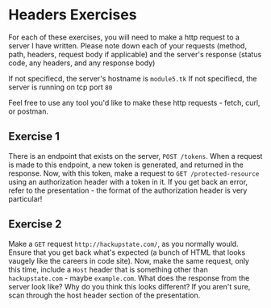 # Headers Exercises

For each of these exercises, you will need to make a http request to a server I have written. Please
note down each of your requests (method, path, headers, request body if applicable) and the server's
response (status code, any headers, and any response body)

If not specifiecd, the server's hostname is `module5.tk`
If not specifiecd, the server is running on tcp port `80`

Feel free to use any tool you'd like to make these http requests - fetch, curl, or postman.

## Exercise 1
There is an endpoint that exists on the server, `POST /tokens`. When a request is made to this
endpoint, a new token is generated, and returned in the response. Now, with this token, make a
request to `GET /protected-resource` using an authorization header with a token in it. If you get
back an error, refer to the presentation - the format of the authorization header is very
particular!

## Exercise 2
Make a `GET` request `http://hackupstate.com/`, as you normally would. Ensure that you get back
what's expected (a bunch of HTML that looks vaugely like the careers in code site). Now, make the
same request, only this time, include a `Host` header that is something other than
`hackupstate.com` - maybe `example.com`. What does the response from the server look like? Why do
you think this looks different? If you aren't sure, scan through the host header section of the
presentation.
